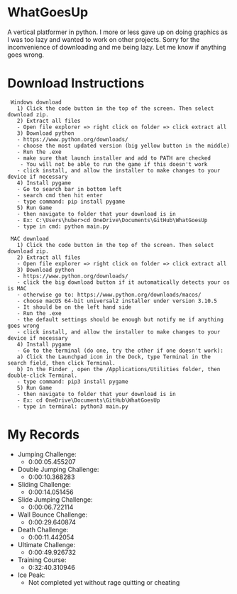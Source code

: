 # WhatGoesUp
 A vertical platformer in python. I more or less gave up on doing
 graphics as I was too lazy and wanted to work on other projects.
 Sorry for the inconvenience of downloading and me being lazy.
 Let me know if anything goes wrong.

# Download Instructions
     Windows download
       1) Click the code button in the top of the screen. Then select download zip.
       2) Extract all files
       - Open file explorer => right click on folder => click extract all
       3) Download python
       - https://www.python.org/downloads/
       - choose the most updated version (big yellow button in the middle)
       - Run the .exe
       - make sure that launch installer and add to PATH are checked
        - You will not be able to run the game if this doesn't work
       - click install, and allow the installer to make changes to your device if necessary
       4) Install pygame
       - Go to search bar in bottom left
       - search cmd then hit enter
       - type command: pip install pygame
       5) Run Game
       - then navigate to folder that your download is in
       - Ex: C:\Users\huber>cd OneDrive\Documents\GitHub\WhatGoesUp
       - type in cmd: python main.py

     MAC download
       1) Click the code button in the top of the screen. Then select download zip.
       2) Extract all files
       - Open file explorer => right click on folder => click extract all
       3) Download python
       - https://www.python.org/downloads/
       - click the big download button if it automatically detects your os is MAC
       - otherwise go to: https://www.python.org/downloads/macos/
       - choose macOS 64-bit universal2 installer under version 3.10.5
       - It should be on the left hand side
       - Run the .exe
       - the default settings should be enough but notify me if anything goes wrong
       - click install, and allow the installer to make changes to your device if necessary
       4) Install pygame
       - Go to the terminal (do one, try the other if one doesn't work):
       a) Click the Launchpad icon in the Dock, type Terminal in the search field, then click Terminal.
       b) In the Finder , open the /Applications/Utilities folder, then double-click Terminal.
       - type command: pip3 install pygame
       5) Run Game
       - then navigate to folder that your download is in
       - Ex: cd OneDrive\Documents\GitHub\WhatGoesUp
       - type in terminal: python3 main.py

# My Records
  - Jumping Challenge:
    - 0:00:05.455207
  - Double Jumping Challenge:
    - 0:00:10.368283
  - Sliding Challenge:
    - 0:00:14.051456
  - Slide Jumping Challenge:
    - 0:00:06.722114
  - Wall Bounce Challenge:
    - 0:00:29.640874
  - Death Challenge:
    - 0:00:11.442054
  - Ultimate Challenge:
    - 0:00:49.926732
  - Training Course:
    - 0:32:40.310946
  - Ice Peak:
    - Not completed yet without rage quitting or cheating
